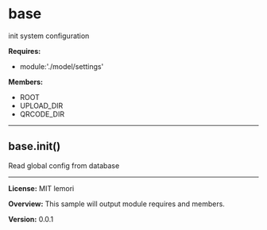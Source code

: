 base
===

init system configuration

**Requires:**

+ module:'./model/settings'

**Members:**

+ ROOT
+ UPLOAD_DIR
+ QRCODE_DIR

---

base.init() 
-----------------------------
Read global config from database



---



**License:** MIT lemori

**Overview:** This sample will output module requires and members.

**Version:** 0.0.1
